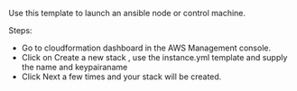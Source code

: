 Use this template to launch an ansible node or control machine. 

Steps:
- Go to cloudformation dashboard in the AWS Management console. 
- Click on Create a new stack , use the instance.yml template and supply the name and keypairaname
- Click Next a few times and your stack will be created.


